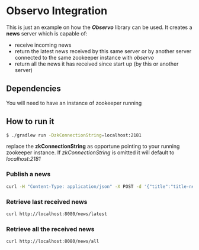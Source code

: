 # Observo Integration
This is just an example on how the ***Observo*** library can be used.
It creates a **news** server which is capable of:
* receive incoming news
* return the latest news received by this same server or by another server connected to the same zookeeper instance with *observo*
* return all the news it has received since start up (by this or another server)

## Dependencies
You will need to have an instance of zookeeper running

## How to run it
```sh
$ ./gradlew run -DzkConnectionString=localhost:2181
```
replace the **zkConnectionString** as opportune pointing to your running zookeeper instance.
If *zkConnectionString* is omitted it will default to *localhost:2181*

### Publish a news
```sh
curl -H "Content-Type: application/json" -X POST -d '{"title":"title-new","content":"content-new"}' http://localhost:8080/news/publish
```

### Retrieve last received news
```sh
curl http://localhost:8080/news/latest
```

### Retrieve all the received news
```sh
curl http://localhost:8080/news/all
```